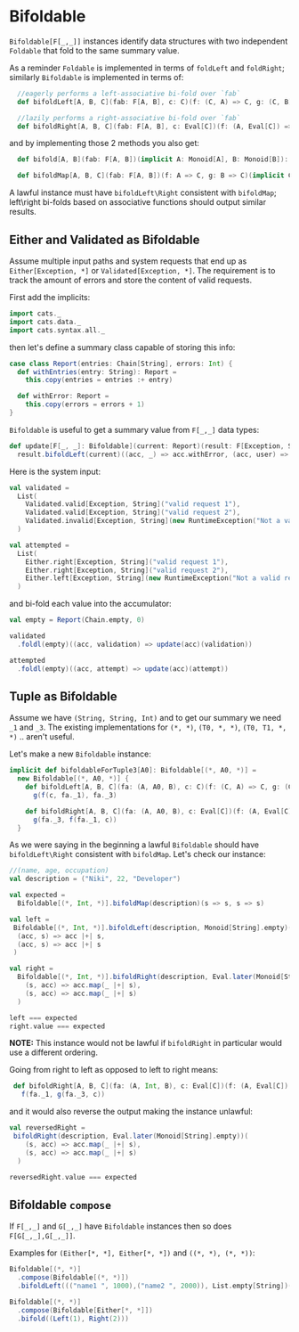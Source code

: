 # Bifoldable

`Bifoldable[F[_,_]]` instances identify data structures with two independent `Foldable` that fold to the same summary value.

As a reminder `Foldable` is implemented in terms of `foldLeft` and `foldRight`; similarly `Bifoldable` is implemented in terms of:
```scala
  //eagerly performs a left-associative bi-fold over `fab`
  def bifoldLeft[A, B, C](fab: F[A, B], c: C)(f: (C, A) => C, g: (C, B) => C): C

  //lazily performs a right-associative bi-fold over `fab`
  def bifoldRight[A, B, C](fab: F[A, B], c: Eval[C])(f: (A, Eval[C]) => Eval[C], g: (B, Eval[C]) => Eval[C]): Eval[C]
```
and by implementing those 2 methods you also get:
```scala
  def bifold[A, B](fab: F[A, B])(implicit A: Monoid[A], B: Monoid[B]): (A, B)

  def bifoldMap[A, B, C](fab: F[A, B])(f: A => C, g: B => C)(implicit C: Monoid[C]): C
```
A lawful instance must have `bifoldLeft\Right` consistent with `bifoldMap`; left\right bi-folds based on associative
functions should output similar results.

## Either and Validated as Bifoldable

Assume multiple input paths and system requests that end up as `Either[Exception, *]` or `Validated[Exception, *]`.
The requirement is to track the amount of errors and store the content of valid requests.

First add the implicits:
```scala mdoc
import cats._
import cats.data._
import cats.syntax.all._
```

then let's define a summary class capable of storing this info:
```scala mdoc
case class Report(entries: Chain[String], errors: Int) {
  def withEntries(entry: String): Report =
    this.copy(entries = entries :+ entry)

  def withError: Report =
    this.copy(errors = errors + 1)
}
```

`Bifoldable` is useful to get a summary value from `F[_,_]` data types:
```scala mdoc
def update[F[_, _]: Bifoldable](current: Report)(result: F[Exception, String]): Report =
  result.bifoldLeft(current)((acc, _) => acc.withError, (acc, user) => acc.withEntries(user))
```

Here is the system input:
```scala mdoc
val validated =
  List(
    Validated.valid[Exception, String]("valid request 1"),
    Validated.valid[Exception, String]("valid request 2"),
    Validated.invalid[Exception, String](new RuntimeException("Not a valid request"))
  )

val attempted =
  List(
    Either.right[Exception, String]("valid request 1"),
    Either.right[Exception, String]("valid request 2"),
    Either.left[Exception, String](new RuntimeException("Not a valid request"))
  )
```

and bi-fold each value into the accumulator:
```scala mdoc
val empty = Report(Chain.empty, 0)

validated
  .foldl(empty)((acc, validation) => update(acc)(validation))

attempted
  .foldl(empty)((acc, attempt) => update(acc)(attempt))
```

## Tuple as Bifoldable

Assume we have `(String, String, Int)`  and to get our summary we need `_1` and `_3`.
The existing implementations for `(*, *)`, `(T0, *, *)`, `(T0, T1, *, *)` .. aren't useful.

Let's make a new `Bifoldable` instance:
```scala mdoc
implicit def bifoldableForTuple3[A0]: Bifoldable[(*, A0, *)] =
  new Bifoldable[(*, A0, *)] {
    def bifoldLeft[A, B, C](fa: (A, A0, B), c: C)(f: (C, A) => C, g: (C, B) => C): C =
      g(f(c, fa._1), fa._3)

    def bifoldRight[A, B, C](fa: (A, A0, B), c: Eval[C])(f: (A, Eval[C]) => Eval[C], g: (B, Eval[C]) => Eval[C]): Eval[C] =
      g(fa._3, f(fa._1, c))
  }
```
As we were saying in the beginning a lawful `Bifoldable` should have `bifoldLeft\Right` consistent with `bifoldMap`.
Let's check our instance:
```scala mdoc
//(name, age, occupation)
val description = ("Niki", 22, "Developer")

val expected =
  Bifoldable[(*, Int, *)].bifoldMap(description)(s => s, s => s)

val left =
 Bifoldable[(*, Int, *)].bifoldLeft(description, Monoid[String].empty)(
  (acc, s) => acc |+| s,
  (acc, s) => acc |+| s
 )

val right =
  Bifoldable[(*, Int, *)].bifoldRight(description, Eval.later(Monoid[String].empty))(
    (s, acc) => acc.map(_ |+| s),
    (s, acc) => acc.map(_ |+| s)
  )

left === expected
right.value === expected
```
**NOTE:** This instance would not be lawful if `bifoldRight` in particular would use a different ordering.

Going from right to left as opposed to left to right means:
```scala mdoc
 def bifoldRight[A, B, C](fa: (A, Int, B), c: Eval[C])(f: (A, Eval[C]) => Eval[C], g: (B, Eval[C]) => Eval[C]): Eval[C] =
   f(fa._1, g(fa._3, c))
```
and it would also reverse the output making the instance unlawful:
```scala mdoc
val reversedRight =
 bifoldRight(description, Eval.later(Monoid[String].empty))(
    (s, acc) => acc.map(_ |+| s),
    (s, acc) => acc.map(_ |+| s)
  )

reversedRight.value === expected
```

## Bifoldable `compose`

If `F[_,_]` and `G[_,_]` have `Bifoldable` instances then so does `F[G[_,_],G[_,_]]`.

Examples for `(Either[*, *], Either[*, *])` and `((*, *), (*, *))`:
```scala mdoc
Bifoldable[(*, *)]
  .compose(Bifoldable[(*, *)])
  .bifoldLeft((("name1 ", 1000),("name2 ", 2000)), List.empty[String])((acc, name) => acc :+ name, (acc, _) => acc)

Bifoldable[(*, *)]
  .compose(Bifoldable[Either[*, *]])
  .bifold((Left(1), Right(2)))
```

